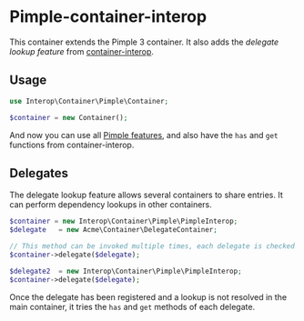 # Pimple-container-interop

This container extends the Pimple 3 container. It also adds the *delegate lookup feature* from
[container-interop](https://github.com/container-interop/container-interop).

## Usage

```php
use Interop\Container\Pimple\Container;

$container = new Container();
```

And now you can use all [Pimple features](https://github.com/silexphp/Pimple), and also have the ``has`` and ``get``
functions from container-interop.

## Delegates

The delegate lookup feature allows several containers to share entries. It can perform dependency lookups in other
containers.

```php
$container = new Interop\Container\Pimple\PimpleInterop;
$delegate   = new Acme\Container\DelegateContainer;

// This method can be invoked multiple times, each delegate is checked in the order that it was registered
$container->delegate($delegate);

$delegate2  = new Interop\Container\Pimple\PimpleInterop;
$container->delegate($delegate);
```

Once the delegate has been registered and a lookup is not resolved in the main container, it tries the ``has`` and
``get`` methods of each delegate.
